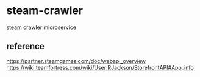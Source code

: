 # steam-crawler
steam crawler microservice

## reference
https://partner.steamgames.com/doc/webapi_overview
https://wiki.teamfortress.com/wiki/User:RJackson/StorefrontAPI#App_info
